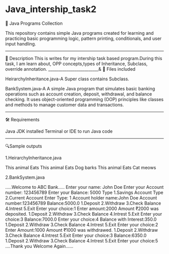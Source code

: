 # Java_intership_task2 
🧠 Java Programs Collection

This repository contains simple Java programs created for learning and practicing basic programming logic, pattern printing, conditionals, and user input handling.
_________________________
📌 Description
This is writes for my intership task based program.During this task, I am learn about, OPP concepts,types of Inheritance, Subclass, override annotation. 
_________________________&
📁 Files included

HeirarchyInheritance.java-A Super class contains Subclass.

BankSystem.java-A A simple Java program that simulates basic banking operations such as account creation, deposit, withdrawal, and balance checking. It uses object-oriented programming (OOP) principles like classes and methods to manage customer data and transactions.
_________________________
🛠️ Requirements

Java JDK installed
Terminal or IDE to run Java code
__________________________
🔍Sample outputs

1.HeirarchyInheritance.java

This animal Eats
This animal Eats
Dog barks
This animal Eats
Cat meows

2.BankSystem.java

.....Welcome to ABC Bank.....
Enter your name: John Doe
Enter your Account number: 123456789
Enter your Balance: 5000
Type 1.Savings Account
Type 2.Current Account
Enter Type: 1
Account holder name:John Doe
Account number:123456789
Balance:5000.0
1.Deposit
2.Withdraw
3.Check Balance
4.Intrest
5.Exit
Enter your choice:1
Enter amount:2000
Amount ₹2000 was deposited.
1.Deposit
2.Withdraw
3.Check Balance
4.Intrest
5.Exit
Enter your choice:3
Balance:7000.0
Enter your choice:4
Balance with Interest:350.0
1.Deposit
2.Withdraw
3.Check Balance
4.Intrest
5.Exit
Enter your choice:2
Enter Amount:1000
Amount ₹1000 was withdrawed.
1.Deposit
2.Withdraw
3.Check Balance
4.Intrest
5.Exit
Enter your choice:3
Balance:6350.0
1.Deposit
2.Withdraw
3.Check Balance
4.Intrest
5.Exit
Enter your choice:5
....Thank you Welcome Again......



